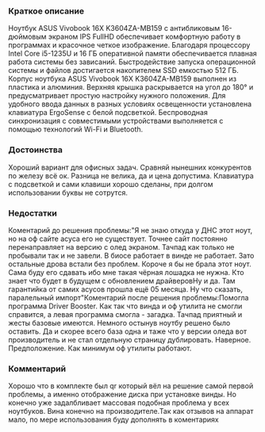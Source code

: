 ### **Краткое описание**
Ноутбук ASUS Vivobook 16X K3604ZA-MB159 с антибликовым 16-дюймовым экраном IPS FullHD обеспечивает комфортную работу в программах и красочное четкое изображение. Благодаря процессору Intel Core i5-1235U и 16 ГБ оперативной памяти обеспечивается плавная работа системы без зависаний. Быстродействие запуска операционной системы и файлов достигается накопителем SSD емкостью 512 ГБ.  Корпус ноутбука ASUS Vivobook 16X K3604ZA-MB159 выполнен из пластика и алюминия. Верхняя крышка раскрывается на угол до 180° и предусматривает простую настройку нужного положения. Для удобного ввода данных в разных условиях освещенности установлена клавиатура ErgoSense с белой подсветкой. Беспроводная синхронизация с совместимыми устройствами выполняется с помощью технологий Wi-Fi и Bluetooth.

### **Достоинства**
Хороший вариант для офисных задач. Сравняй нынешних конкурентов по железу всё ок. Разница не велика, да и цена допустима. Клавиатура с подсветкой и сами клавиши хорошо сделаны, при долгом использовании буквы не сотрутся.

### **Недостатки**
Коментарий до решения проблемы:"Я не знаю откуда у ДНС этот ноут, но на оф сайте асуса его не существует. Точнее сайт постоянно перенаправляет на версию с олед экраном. Тачпад как только не пробывали так и не завели. В биосе работает в винде не работает. Зато остальные дрова встали без проблем. Короче я бы не брала этот ноут. Сама буду его сдавать ибо мне такая чёрная лошадка не нужна. Кто знает что будет в будущем с обновлением драйверовНу и да. Там гарантийка от самих асусов прошла ещё 05 месяца. Ну что сказать, паралельный импорт"Коментарий после решения проблемы:Помогла программа Driver Booster. Как так что винда и оф утилита не смогли справится, а левая программа смогла - загадка. Тачпад приятный и жесты базовые имеются. Немного остынув ноутбу решено было оставить. Да и скорее всего база одна и таже что у версии оледа вот производитель и не стал отдельную страницу дублировать. Наверное. Предположение. Как минимум оф утилиты работают.

### **Комментарий**
Хорошо что в комплекте был qr который вёл на решение самой первой проблемы, а именно отображение диска при установке винды. Но конечно уже задалбливает массовая подобная проблема у всех ноутбуков. Вина конечно на производителе.Так как отзывов на аппарат мало, по мере использования буду дополнять в коментариях
